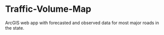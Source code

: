 # Traffic-Volume-Map
ArcGIS web app with forecasted and observed data for most major roads in the state.
